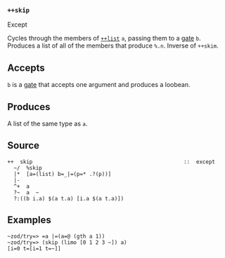 ### `++skip`

Except

Cycles through the members of [`++list`]() `a`, passing them to a [gate]() `b`. 
Produces a list of all of the members that produce `%.n`. Inverse of
`++skim`.

Accepts
-------

`b` is a [gate]() that accepts one argument and produces a loobean.

Produces
--------

A list of the same type as `a`.

Source
------

    ++  skip                                                ::  except
      ~/  %skip
      |*  [a=(list) b=_|=(p=* .?(p))]
      |-
      ^+  a
      ?~  a  ~
      ?:((b i.a) $(a t.a) [i.a $(a t.a)])

Examples
--------

    ~zod/try=> =a |=(a=@ (gth a 1))
    ~zod/try=> (skip (limo [0 1 2 3 ~]) a)
    [i=0 t=[i=1 t=~]]


